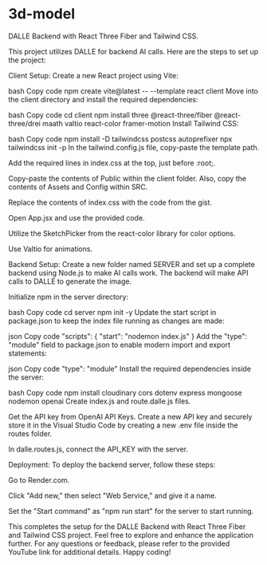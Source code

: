 # 3d-model
DALLE Backend with React Three Fiber and Tailwind CSS.

This project utilizes DALLE for backend AI calls. Here are the steps to set up the project:

Client Setup:
Create a new React project using Vite:

bash
Copy code
npm create vite@latest -- --template react client
Move into the client directory and install the required dependencies:

bash
Copy code
cd client
npm install three @react-three/fiber @react-three/drei maath valtio react-color framer-motion
Install Tailwind CSS:

bash
Copy code
npm install -D tailwindcss postcss autoprefixer
npx tailwindcss init -p
In the tailwind.config.js file, copy-paste the template path.

Add the required lines in index.css at the top, just before :root;.

Copy-paste the contents of Public within the client folder. Also, copy the contents of Assets and Config within SRC.

Replace the contents of index.css with the code from the gist.

Open App.jsx and use the provided code.

Utilize the SketchPicker from the react-color library for color options.

Use Valtio for animations.

Backend Setup:
Create a new folder named SERVER and set up a complete backend using Node.js to make AI calls work. The backend will make API calls to DALLE to generate the image.

Initialize npm in the server directory:

bash
Copy code
cd server
npm init -y
Update the start script in package.json to keep the index file running as changes are made:

json
Copy code
"scripts": {
  "start": "nodemon index.js"
}
Add the "type": "module" field to package.json to enable modern import and export statements:

json
Copy code
"type": "module"
Install the required dependencies inside the server:

bash
Copy code
npm install cloudinary cors dotenv express mongoose nodemon openai
Create index.js and route.dalle.js files.

Get the API key from OpenAI API Keys. Create a new API key and securely store it in the Visual Studio Code by creating a new .env file inside the routes folder.

In dalle.routes.js, connect the API_KEY with the server.

Deployment:
To deploy the backend server, follow these steps:

Go to Render.com.

Click "Add new," then select "Web Service," and give it a name.

Set the "Start command" as "npm run start" for the server to start running.

This completes the setup for the DALLE Backend with React Three Fiber and Tailwind CSS project. Feel free to explore and enhance the application further. For any questions or feedback, please refer to the provided YouTube link for additional details. Happy coding!
